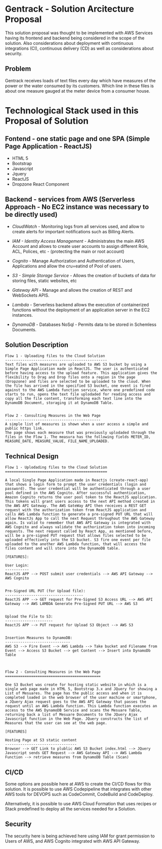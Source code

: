 # Gentrack - Solution Arcitecture Proposal  

This solution proposal was thought to be implemented with AWS Services having its frontend and backend being considered in the scope of the solution. Also considerations about deployment with continuous integrations (CI), continuous delivery (CD) as well as considerations about security. 

## Problem

Gentrack receives loads of text files every day which have measures of the power or the water consumed by its customers. Which line in these files is about one measure gauged at the meter device from a consumer house. 

# Technological Stack used in this Proposal of Solution

## Fontend - one static page and one SPA (Simple Page Application - ReactJS) 
* HTML 5
* Bootstrap
* Javascript 
* Jquery
* ReactJS
* Dropzone React Component

## Backend - services from AWS (Serverless Approach - No EC2 instance was necessary to be directly used)

* *CloudWatch* -
Monitoring logs from all services used, and allow to create alerts for important notifications such as Billing Alerts.

* *IAM - Identity Access Management* -
Administrates the main AWS Account and allows to create user accounts to assign different Role, ACL, Polices, etc - (protecting the main or root account)

* *Cognito* -
Manage Authorization and Authentication of Users, Applications and allow the cru=eatind of Pool of users.

* *S3 - Simple Storage Service* -
Allows the creation of buckets of data for storing files, static websites, etc

* *Gateway API* -
Manage and allows the creation of REST and WebSockets APIS.

* *Lambda* -
Serverless backend allows the execution of containerized functions without the deployment of an application server in the EC2 instances.

* *DynamoDB* -
Databases NoSql - Permits data to be stored in Schemless Documents. 

## Solution Description

```
Flow 1 - Uploading files to the Cloud Solution
-----------------------------------------------
Text files with measures are uploaded to AWS S3 bucket by using a Simple Page Application made in ReactJS. The user is authenticated before having access to the upload feature. This application gives the flexibility to Drag and Drop files onto a region in the page (Dropzone) and files are selected to be uploaded to the cloud. When the file has arrived in the specified S3 bucket, one event is fired against to the AWS Lambda function service, where one predefined code starts to run, opens the text file uplodaded for reading access and copy all the file content, transforming each text line into the DynamoDB Document, storaging it at DynamoDB Table.


Flow 2 - Consulting Measures in the Web Page
--------------------------------------------
A simple list of measures is shown when a user access a simple and public https link.
The page shows each measure that was previously uplodaded through the files in the Flow 1. The measura has the following fields METER_ID, MEASURE_DATE, MEASURE_VALUE, FILE_NAME_UPLOADED.  

```

## Technical Design

```
Flow 1 - Uplodading files to the Cloud Solution
===============================================

A local Single Page Application made in Reactjs (create-react-app) that shows a login form to prompt the user credentials (login and password). The user credential will be authenticated through a user pool defined in the AWS Cognito. After successful authentication, Amazon Cognito returns the user pool token to the ReactJS application. This tokens will grant users access to the next API method created in the AWS API Gateway. The AWS GateWay API then receives a REST GET request with the authorization token from ReactJS application and calls AWS Lambda function to generate a pre-signed PUT URL that will allow ReactJs App to call the next Request throughout the AWS Gateway again. Is valid to remember that AWS API Gateway is integrated with AWS Cognito and always validate the authorization token into incoming requests. The next request called by React App, as mentioned before, will be a pre-signed PUT request that allows files selected to be uploaded effectively into the S3 bucket. S3 fire one event per file uploaded to the another AWS Lambda function, that will access the files content and will store into the DynamoDB table.

[FEATURES]: 

User Login:
----------- 
ReactJS APP --> POST submit user credentials --> AWS API Gateway --> AWS Cognito 


Pre-Signed URL PUT (for Upload file):
------------------------------------
ReactJS APP --> GET request for Pre-Signed S3 Access URL --> AWS API Gateway --> AWS LAMBDA Generate Pre-Signed PUT URL --> AWS S3 


Upload the File to S3:
----------------------
ReactJS APP --> PUT request for Upload S3 Object --> AWS S3


Insertion Measures to DynamoDB:
------------------------------
AWS S3 --> Fire Event --> AWS Lambda --> Take bucket and Filename from Event --> Access S3 Bucket --> get Content --> Insert into DynamoDb Table



Flow 2 - Consulting Measures in the Web Page
============================================

One S3 Bucket was create for hosting static website in which is a single web page made in HTML 5, Bootstrap 3.x and JQuery for showing a List of Mesuares. The page has the public access and when it is completed loaded in the web browser of the user machine or smartphone, a JQuery Ajax request goes to the AWS API Gateway that passes the request until an AWS Lambda function. This Lambda function executes an access to the AWS DynamoDB Service and scans the Mesuare Table, returning back a list of Mesuare Documents to the JQuery Ajax Javascript function in the Web Page. JQuery constructs the list of Measures that the user can see at the web page.  

[FEATURES]

Hosting Page at S3 static content
---------------------------------
Browser --> GET Link to plublic AWS S3 Bucket index.html --> JQuery Javascript sends GET Request --> AWS Gateway API --> AWS Lambda Function --> retrieve measures from DynamoDB Table (Scan) 

```

## CI/CD
Some options are possible here at AWS to create the CI/CD flows for this solution. It is possible to use AWS Codepipeline that integrates with other AWS tools for DEVOPS such as CodeCommit, CodeBuild and CodeDeploy.

Alternatively, it is possible to use AWS Cloud Formation that uses recipes or Stack predefined to deploy all the services needed for a Solution.

## Security
The security here is being achieved here using IAM for grant permission to Users of AWS, and AWS Cognito integrated with AWS API Gateway.
